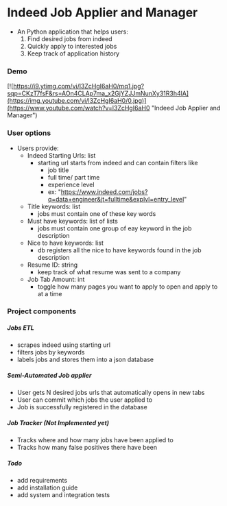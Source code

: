 # Indeed Job Applier and Manager

- An Python application that helps users:
    1. Find desired jobs from indeed
    2. Quickly apply to interested jobs
    3. Keep track of application history


### Demo

[![https://i9.ytimg.com/vi/l3ZcHgI6aH0/mq1.jpg?sqp=CKzT7fsF&rs=AOn4CLAp7ma_x2GjYZJJmNunXy31R3h4lA](https://img.youtube.com/vi/l3ZcHgI6aH0/0.jpg)](https://www.youtube.com/watch?v=l3ZcHgI6aH0 "Indeed Job Applier and Manager")

### User options

- Users provide:
    - Indeed Starting Urls: list
        - starting url starts from indeed and can contain filters like
            - job title
            - full time/ part time
            - experience level
            - ex: "https://www.indeed.com/jobs?q=data+engineer&jt=fulltime&explvl=entry_level"
    - Title keywords: list
        - jobs must contain one of these key words
    - Must have keywords: list of lists
        - jobs must contain one group of eay keyword in the job description
    - Nice to have keywords: list
        - db registers all the nice to have keywords found in the job description
    - Resume ID: string
        - keep track of what resume was sent to a company
    - Job Tab Amount: int
        - toggle how many pages you want to apply to open and apply to at a time

### Project components

##### Jobs ETL
- scrapes indeed using starting url
- filters jobs by keywords
- labels jobs and stores them into a json database

##### Semi-Automated Job applier
- User gets N desired jobs urls that automatically opens in new tabs
- User can commit which jobs the user applied to
- Job is successfully registered in the database

##### Job Tracker (Not Implemented yet)
- Tracks where and how many jobs have been applied to
- Tracks how many false positives there have been


##### Todo

- add requirements
- add installation guide
- add system and integration tests